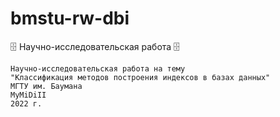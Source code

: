 # bmstu-rw-dbi
🗄 Научно-исследовательская работа 🗄

```
Научно-исследовательская работа на тему
"Классификация методов построения индексов в базах данных"
МГТУ им. Баумана
MyMiDiII
2022 г.
```

